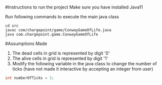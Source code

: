#Instructions to run the project
Make sure you have installed Java11

Run following commands to execute the main java class
```
cd src
javac com/chargepoint/game/ConwayGameOfLife.java
java com.chargepoint.game.ConwayGameOfLife
```

#Assumptions Made
1) The dead cells in grid is represented by digit '0'
2) The alive cells in grid is represented by digit '1'
3) Modify the following variable in the java class to change the number of ticks (have not made it interactive by accepting an integer from user)
```java
int numberOfTicks = 3;
```
